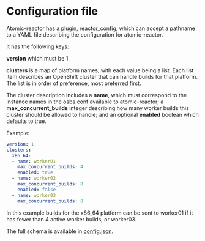 Configuration file
==================

Atomic-reactor has a plugin, reactor_config, which can accept a pathname to a YAML file describing the configuration for atomic-reactor.

It has the following keys:

**version** which must be 1.

**clusters** is a map of platform names, with each value being a list. Each list item describes an OpenShift cluster that can handle builds for that platform. The list is in order of preference, most preferred first.

The cluster description includes a **name**, which must correspond to the instance names in the osbs.conf available to atomic-reactor; a **max_concurrent_builds** integer describing how many worker builds this cluster should be allowed to handle; and an optional **enabled** boolean which defaults to true.

Example:

```yaml
version: 1
clusters:
  x86_64:
  - name: worker01
    max_concurrent_builds: 4
    enabled: true
  - name: worker02
    max_concurrent_builds: 8
    enabled: false
  - name: worker03
    max_concurrent_builds: 8
```

In this example builds for the x86_64 platform can be sent to worker01 if it has fewer than 4 active worker builds, or worker03.

The full schema is available in [config.json](https://github.com/containerbuildsystem/atomic-reactor/blob/master/atomic_reactor/schemas/config.json).
